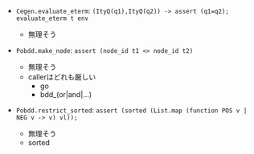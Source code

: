 
+ `Cegen.evaluate_eterm`: `(ItyQ(q1),ItyQ(q2)) -> assert (q1=q2); evaluate_eterm t env`

    + 無理そう

+ `Pobdd.make_node`: `assert (node_id t1 <> node_id t2)`

    + 無理そう
    + callerはどれも厳しい
        + go
        + bdd_(or|and|...)

+ `Pobdd.restrict_sorted`: `assert (sorted (List.map (function POS v | NEG v -> v) vl));`

    + 無理そう
    + sorted

